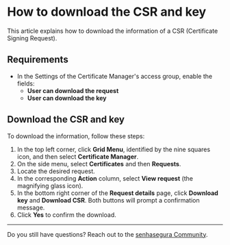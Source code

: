 # How to download the CSR and key

This article explains how to download the information of a CSR (Certificate Signing Request).

## Requirements

- In the Settings of the Certificate Manager's access group, enable the fields:
  - **User can download the request**
  - **User can download the key**

## Download the CSR and key

To download the information, follow these steps:

1. In the top left corner, click **Grid Menu**, identified by the nine squares icon, and then select **Certificate Manager**.
2. On the side menu, select **Certificates** and then **Requests**.
3. Locate the desired request.
4. In the corresponding **Action** column, select **View request** (the magnifying glass icon).
5. In the bottom right corner of the **Request details** page, click **Download key** and **Download CSR**. Both buttons will prompt a confirmation message.
6. Click **Yes** to confirm the download.

***

Do you still have questions? Reach out to the [senhasegura Community](https://community.senhasegura.io/).
